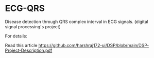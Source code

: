 # ECG-QRS
Disease detection through QRS complex interval in ECG signals. (digital signal processing's project)

For details: 

Read this article https://github.com/harshraj172-ui/DSP/blob/main/DSP-Project-Description.pdf
